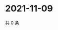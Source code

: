 # 2021-11-09

共 0 条

<!-- BEGIN WEIBO -->
<!-- 最后更新时间 Tue Nov 09 2021 07:08:59 GMT+0800 (China Standard Time) -->

<!-- END WEIBO -->
